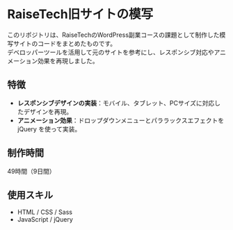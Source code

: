 # RaiseTech旧サイトの模写
このリポジトリは、RaiseTechのWordPress副業コースの課題として制作した模写サイトのコードをまとめたものです。  
デベロッパーツールを活用して元のサイトを参考にし、レスポンシブ対応やアニメーション効果を再現しました。

## 特徴
* **レスポンシブデザインの実装**：モバイル、タブレット、PCサイズに対応したデザインを再現。
* **アニメーション効果**：ドロップダウンメニューとパララックスエフェクトを jQuery を使って実装。

## 制作時間
49時間（9日間）

## 使用スキル
* HTML / CSS / Sass
* JavaScript / jQuery
